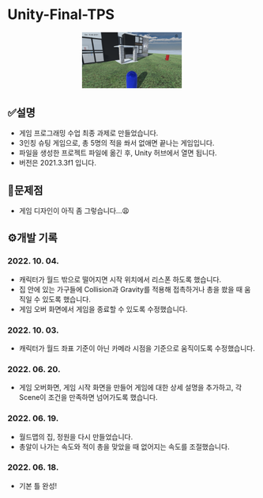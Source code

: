 # Unity-Final-TPS

<p align="center"><img src="https://github.com/Menho91/Unity-Final-TPS/blob/b655b65bd01207db7f2df797b71fc5349dc4da81/ReadmeImage.png" width="40%" height="40%">

## ✅설명
- 게임 프로그래밍 수업 최종 과제로 만들었습니다.
- 3인칭 슈팅 게임으로, 총 5명의 적을 쏴서 없애면 끝나는 게임입니다.
- 파일을 생성한 프로젝트 파일에 옮긴 후, Unity 허브에서 열면 됩니다.
- 버전은 2021.3.3f1 입니다.
  
## 📝문제점
  - 게임 디자인이 아직 좀 그렇습니다...😩

## ⚙개발 기록
### 2022. 10. 04.
- 캐릭터가 월드 밖으로 떨어지면 시작 위치에서 리스폰 하도록 했습니다.
- 집 안에 있는 가구들에 Collision과 Gravity를 적용해 접촉하거나 총을 쐈을 때 움직일 수 있도록 했습니다.
- 게임 오버 화면에서 게임을 종료할 수 있도록 수정했습니다.
### 2022. 10. 03.
- 캐릭터가 월드 좌표 기준이 아닌 카메라 시점을 기준으로 움직이도록 수정했습니다.
### 2022. 06. 20.
- 게임 오버화면, 게임 시작 화면을 만들어 게임에 대한 상세 설명을 추가하고, 각 Scene이 조건을 만족하면 넘어가도록 했습니다.
### 2022. 06. 19.
- 월드맵의 집, 정원을 다시 만들었습니다.
- 총알이 나가는 속도와 적이 총을 맞았을 때 없어지는 속도를 조절했습니다.
### 2022. 06. 18.
- 기본 틀 완성!
